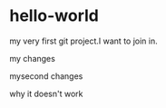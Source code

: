 # hello-world
my very first git project.I want to join in.

my changes

mysecond changes

why it doesn't work
